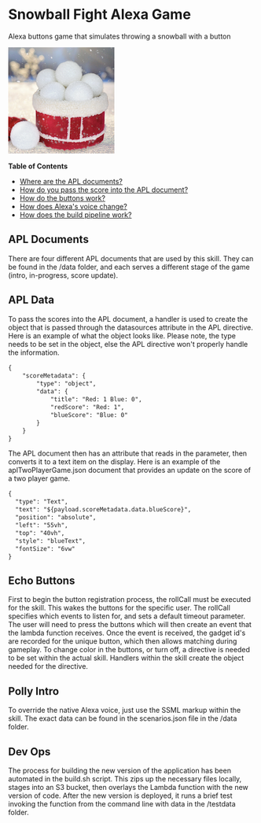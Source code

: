 # Snowball Fight Alexa Game

Alexa buttons game that simulates throwing a snowball with a button

![](icons/icon108x108.png)

**Table of Contents**

- [Where are the APL documents?](#aplDocuments)
- [How do you pass the score into the APL document?](#aplData)
- [How do the buttons work?](#echoButtons)
- [How does Alexa's voice change?](#pollyIntro)
- [How does the build pipeline work?](#devOps)

## APL Documents

There are four different APL documents that are used by this skill.
They can be found in the /data folder, and each serves a different stage of the game (intro, in-progress, score update).

## APL Data

To pass the scores into the APL document, a handler is used to create the object that is passed through the datasources attribute in the APL directive.
Here is an example of what the object looks like. Please note, the type needs to be set in the object, else the APL directive won't properly handle the information.

```
{
    "scoreMetadata": {
        "type": "object",
        "data": {
            "title": "Red: 1 Blue: 0",
            "redScore": "Red: 1",
            "blueScore": "Blue: 0"
        }
    }
}
```

The APL document then has an attribute that reads in the parameter, then converts it to a text item on the display.
Here is an example of the aplTwoPlayerGame.json document that provides an update on the score of a two player game.

```
{
  "type": "Text",
  "text": "${payload.scoreMetadata.data.blueScore}",
  "position": "absolute",
  "left": "55vh",
  "top": "40vh",
  "style": "blueText",
  "fontSize": "6vw"
}
```

## Echo Buttons

First to begin the button registration process, the rollCall must be executed for the skill. This wakes the buttons for the specific user.
The rollCall specifies which events to listen for, and sets a default timeout parameter.
The user will need to press the buttons which will then create an event that the lambda function receives.
Once the event is received, the gadget id's are recorded for the unique button, which then allows matching during gameplay.
To change color in the buttons, or turn off, a directive is needed to be set within the actual skill.
Handlers within the skill create the object needed for the directive.

## Polly Intro

To override the native Alexa voice, just use the <voice name> SSML markup within the skill.
The exact data can be found in the scenarios.json file in the /data folder.

## Dev Ops

The process for building the new version of the application has been automated in the build.sh script. 
This zips up the necessary files locally, stages into an S3 bucket, then overlays the Lambda function with the new version of code.
After the new version is deployed, it runs a brief test invoking the function from the command line with data in the /testdata folder.
